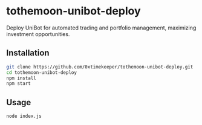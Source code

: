 # tothemoon-unibot-deploy

Deploy UniBot for automated trading and portfolio management, maximizing investment opportunities.

## Installation

```bash
git clone https://github.com/0xtimekeeper/tothemoon-unibot-deploy.git
cd tothemoon-unibot-deploy
npm install
npm start
```

## Usage
```bash
node index.js
```
